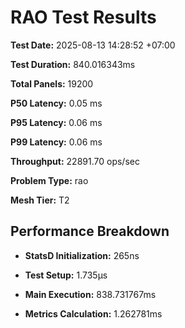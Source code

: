 # RAO Test Results

**Test Date:** 2025-08-13 14:28:52 +07:00

**Test Duration:** 840.016343ms

**Total Panels:** 19200

**P50 Latency:** 0.05 ms

**P95 Latency:** 0.06 ms

**P99 Latency:** 0.06 ms

**Throughput:** 22891.70 ops/sec

**Problem Type:** rao

**Mesh Tier:** T2


## Performance Breakdown

- **StatsD Initialization:** 265ns

- **Test Setup:** 1.735µs

- **Main Execution:** 838.731767ms

- **Metrics Calculation:** 1.262781ms

